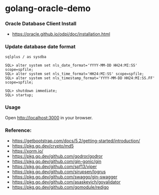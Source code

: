 # golang-oracle-demo

### Oracle Database Client Install
- https://oracle.github.io/odpi/doc/installation.html

### Update database date format
```shell
sqlplus / as sysdba

SQL> alter system set nls_date_format='YYYY-MM-DD HH24:MI:SS' scope=spfile;
SQL> alter system set nls_time_format='HH24:MI:SS' scope=spfile;
SQL> alter system set nls_timestamp_format='YYYY-MM-DD HH24:MI:SS.FF' scope=spfile;

SQL> shutdown immediate;
SQL> startup;
```

### Usage

Open [http://localhost:3000](http://localhost:3000) in your browser.

### Reference:
- https://getbootstrap.com/docs/5.2/getting-started/introduction/
- https://pkg.go.dev/crypto/md5
- https://xorm.io/
- https://pkg.go.dev/github.com/godror/godror
- https://pkg.go.dev/github.com/gin-gonic/gin
- https://pkg.go.dev/github.com/spf13/viper
- https://pkg.go.dev/github.com/sirupsen/logrus
- https://pkg.go.dev/github.com/swaggo/gin-swagger
- https://pkg.go.dev/github.com/asaskevich/govalidator
- https://pkg.go.dev/github.com/gomodule/redigo